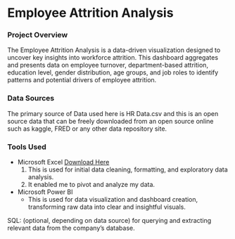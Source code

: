 # Employee Attrition Analysis

### Project Overview
The Employee Attrition Analysis is a data-driven visualization designed to uncover key insights into workforce attrition. This dashboard aggregates and presents data on employee turnover, department-based attrition, education level, gender distribution, age groups, and job roles to identify patterns and potential drivers of employee attrition.

### Data Sources
The primary source of Data used here is HR Data.csv and this is an open source data that can be freely downloaded from an open source online such as kaggle, FRED or any other data repository site. 

### Tools Used
- Microsoft Excel [Download Here](http:/www.microsoft.com)
  1. This is used for initial data cleaning, formatting, and exploratory data analysis.
  2. It enabled me to pivot and analyze my data.
- Microsoft Power BI
  - This is used for data visualization and dashboard creation, transforming raw data into clear and insightful visuals.


SQL: (optional, depending on data source) for querying and extracting relevant data from the company’s database.
